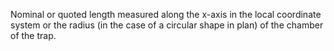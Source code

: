 ﻿Nominal or quoted length measured along the x-axis in the local coordinate system or the radius (in the case of a circular shape in plan) of the chamber of the trap.
